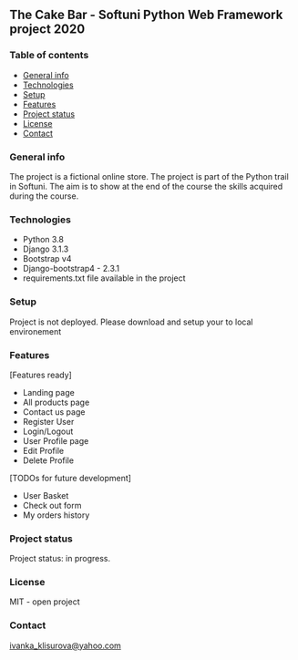 ## The Cake Bar - Softuni Python Web Framework project 2020
### Table of contents
* [General info](#general-info)
* [Technologies](#technologies)
* [Setup](#setup)
* [Features](#features)
* [Project status](#project-status)
* [License](#license)
* [Contact](#contact)

### General info
The project is a fictional online store. The project is part of the Python trail in Softuni. The aim is to show at the end of the course the skills acquired during the course.

### Technologies
- Python 3.8 
- Django 3.1.3
- Bootstrap v4
- Django-bootstrap4 - 2.3.1
- requirements.txt file available in the project

### Setup

Project is not deployed. Please download and setup your to local environement

### Features
[Features ready]
- Landing page
- All products page
- Contact us page
- Register User
- Login/Logout
- User Profile page
- Edit Profile
- Delete Profile

[TODOs for future development]

- User Basket
- Check out form
- My orders history

### Project status
Project status: in progress. 

### License
MIT - open project

### Contact
ivanka_klisurova@yahoo.com
